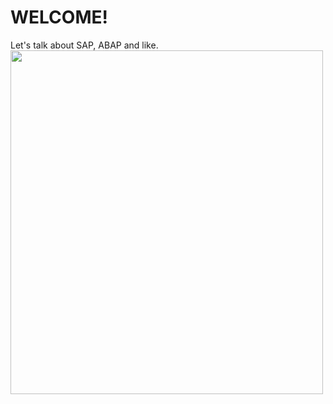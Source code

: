 # WELCOME!

Let's talk about SAP, ABAP and like.
<img loading="lazy" src="https://logos-world.net/wp-content/uploads/2022/02/SAP-Logo-700x394.png" width="500" height="550"/>
